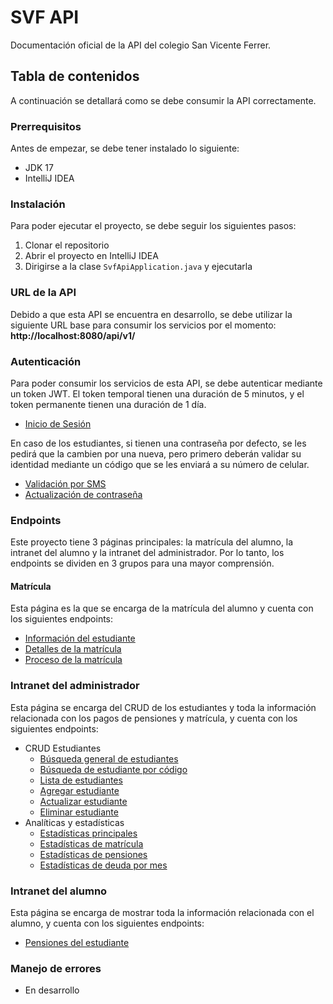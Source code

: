 # SVF API
Documentación oficial de la API del colegio San Vicente Ferrer.

## Tabla de contenidos
A continuación se detallará como se debe consumir la API correctamente.

### Prerrequisitos
Antes de empezar, se debe tener instalado lo siguiente:
- JDK 17
- IntelliJ IDEA

### Instalación
Para poder ejecutar el proyecto, se debe seguir los siguientes pasos:
1. Clonar el repositorio
2. Abrir el proyecto en IntelliJ IDEA
3. Dirigirse a la clase `SvfApiApplication.java` y ejecutarla

### URL de la API
Debido a que esta API se encuentra en desarrollo, se debe utilizar la siguiente URL base para consumir los servicios por el momento:  
**http://localhost:8080/api/v1/**

### Autenticación
Para poder consumir los servicios de esta API, se debe autenticar mediante un token JWT. El token temporal tienen una duración de 5 minutos, y el token permanente tienen una duración de 1 día.
- [Inicio de Sesión](docs/Login.md)

En caso de los estudiantes, si tienen una contraseña por defecto, se les pedirá que la cambien por una nueva, pero primero deberán validar su identidad mediante un código que se les enviará a su número de celular.
- [Validación por SMS](docs/SMSValidation.md)
- [Actualización de contraseña](docs/UpdatePassword.md)


### Endpoints
Este proyecto tiene 3 páginas principales: la matrícula del alumno, la intranet del alumno y la intranet del administrador. Por lo tanto, los endpoints se dividen en 3 grupos para una mayor comprensión.

#### Matrícula
Esta página es la que se encarga de la matrícula del alumno y cuenta con los siguientes endpoints:
- [Información del estudiante](docs/StudentInfo.md)
- [Detalles de la matrícula](docs/EnrollmentDetails.md)
- [Proceso de la matrícula](docs/EnrollmentProcess.md)

### Intranet del administrador
Esta página se encarga del CRUD de los estudiantes y toda la información relacionada con los pagos de pensiones y matrícula, y cuenta con los siguientes endpoints:
- CRUD Estudiantes
  - [Búsqueda general de estudiantes](docs/StudentSearch.md)
  - [Búsqueda de estudiante por código](docs/StudentSearchByCode.md)
  - [Lista de estudiantes](docs/StudentList.md)
  - [Agregar estudiante](docs/AddStudent.md)
  - [Actualizar estudiante](docs/UpdateStudent.md)
  - [Eliminar estudiante](docs/DeleteStudent.md)
- Analíticas y estadísticas
  - [Estadísticas principales](docs/Statistics.md)
  - [Estadísticas de matrícula](docs/EnrollmentStatistics.md)
  - [Estadísticas de pensiones](docs/PensionStatistics.md)
  - [Estadísticas de deuda por mes](docs/DebtStatistics.md)

### Intranet del alumno
Esta página se encarga de mostrar toda la información relacionada con el alumno, y cuenta con los siguientes endpoints:
- [Pensiones del estudiante](docs/StudentPensions.md)

### Manejo de errores
- En desarrollo
